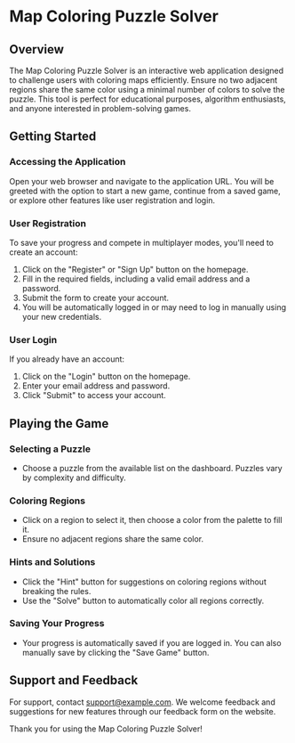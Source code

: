 # Map Coloring Puzzle Solver

## Overview

The Map Coloring Puzzle Solver is an interactive web application designed to challenge users with coloring maps efficiently. Ensure no two adjacent regions share the same color using a minimal number of colors to solve the puzzle. This tool is perfect for educational purposes, algorithm enthusiasts, and anyone interested in problem-solving games.

## Getting Started

### Accessing the Application

Open your web browser and navigate to the application URL. You will be greeted with the option to start a new game, continue from a saved game, or explore other features like user registration and login.

### User Registration

To save your progress and compete in multiplayer modes, you'll need to create an account:

1. Click on the "Register" or "Sign Up" button on the homepage.
2. Fill in the required fields, including a valid email address and a password.
3. Submit the form to create your account.
4. You will be automatically logged in or may need to log in manually using your new credentials.

### User Login

If you already have an account:

1. Click on the "Login" button on the homepage.
2. Enter your email address and password.
3. Click "Submit" to access your account.

## Playing the Game

### Selecting a Puzzle

- Choose a puzzle from the available list on the dashboard. Puzzles vary by complexity and difficulty.

### Coloring Regions

- Click on a region to select it, then choose a color from the palette to fill it.
- Ensure no adjacent regions share the same color.

### Hints and Solutions

- Click the "Hint" button for suggestions on coloring regions without breaking the rules.
- Use the "Solve" button to automatically color all regions correctly.

### Saving Your Progress

- Your progress is automatically saved if you are logged in. You can also manually save by clicking the "Save Game" button.

## Support and Feedback

For support, contact support@example.com. We welcome feedback and suggestions for new features through our feedback form on the website.

Thank you for using the Map Coloring Puzzle Solver!
